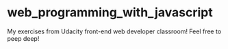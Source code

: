 # web_programming_with_javascript
My exercises from Udacity front-end web developer classroom!
Feel free to peep deep! 
